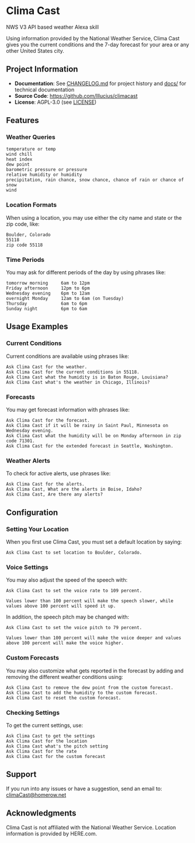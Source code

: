 # Clima Cast

NWS V3 API based weather Alexa skill

Using information provided by the National Weather Service, Clima Cast gives you the current conditions and the 7-day forecast for your area or any other United States city.

## Project Information

- **Documentation**: See [CHANGELOG.md](CHANGELOG.md) for project history and [docs/](docs/) for technical documentation
- **Source Code**: https://github.com/lllucius/climacast
- **License**: AGPL-3.0 (see [LICENSE](LICENSE))

## Features

### Weather Queries

    temperature or temp
    wind chill
    heat index
    dew point
    barometric pressure or pressure
    relative humidity or humidity
    precipitation, rain chance, snow chance, chance of rain or chance of snow
    wind

### Location Formats

When using a location, you may use either the city name and state or the zip code, like:

    Boulder, Colorado
    55118
    zip code 55118

### Time Periods

You may ask for different periods of the day by using phrases like:

    tomorrow morning     6am to 12pm
    Friday afternoon     12pm to 6pm
    Wednesday evening    6pm to 12am
    overnight Monday     12am to 6am (on Tuesday)
    Thursday             6am to 6pm
    Sunday night         6pm to 6am

## Usage Examples

### Current Conditions

Current conditions are available using phrases like:

    Ask Clima Cast for the weather.
    Ask Clima Cast for the current conditions in 55118.
    Ask Clima Cast what the humidity is in Baton Rouge, Louisiana?
    Ask Clima Cast what's the weather in Chicago, Illinois?

### Forecasts

You may get forecast information with phrases like:

    Ask Clima Cast for the forecast.
    Ask Clima Cast if it will be rainy in Saint Paul, Minnesota on Wednesday evening.
    Ask Clima Cast what the humidity will be on Monday afternoon in zip code 71301.
    Ask Clima Cast for the extended forecast in Seattle, Washington.

### Weather Alerts

To check for active alerts, use phrases like:

    Ask Clima Cast for the alerts.
    Ask Clima Cast, What are the alerts in Boise, Idaho?
    Ask Clima Cast, Are there any alerts?

## Configuration

### Setting Your Location

When you first use Clima Cast, you must set a default location by saying:

    Ask Clima Cast to set location to Boulder, Colorado.

### Voice Settings

You may also adjust the speed of the speech with:

    Ask Clima Cast to set the voice rate to 109 percent.

    Values lower than 100 percent will make the speech slower, while values above 100 percent will speed it up.

In addition, the speech pitch may be changed with:

    Ask Clima Cast to set the voice pitch to 79 percent.

    Values lower than 100 percent will make the voice deeper and values above 100 percent will make the voice higher.

### Custom Forecasts

You may also customize what gets reported in the forecast by adding and removing the different weather conditions using:

    Ask Clima Cast to remove the dew point from the custom forecast.
    Ask Clima Cast to add the humidity to the custom forecast.
    Ask Clima Cast to reset the custom forecast.

### Checking Settings

To get the current settings, use:

    Ask Clima Cast to get the settings
    Ask Clima Cast for the location
    Ask Clima Cast what's the pitch setting
    Ask Clima Cast for the rate
    Ask Clima Cast for the custom forecast

## Support

If you run into any issues or have a suggestion, send an email to: climaCast@homerow.net

## Acknowledgments

Clima Cast is not affiliated with the National Weather Service.
Location information is provided by HERE.com.

